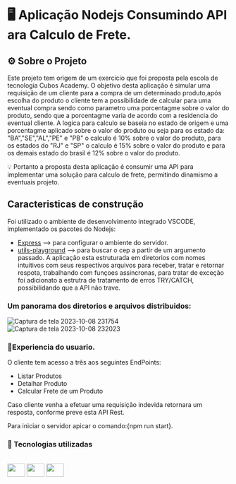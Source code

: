 # 🖥️ Aplicação Nodejs Consumindo API ara Calculo de Frete. 

## ⚙️ Sobre o Projeto
Este projeto tem origem de um exercicio que foi proposta pela escola de tecnologia Cubos Academy.
O objetivo desta aplicação é simular uma requisição de um cliente para a compra de um determinado produto,após escolha do produto o cliente tem a
 possibilidade de calcular para uma eventual compra sendo como parametro uma porcentagme sobre o valor do produto, sendo que a porcentagme varia de acordo com a residencia do eventual cliente.
A logica para calculo se baseia no estado de origem e uma porcentagme aplicado sobre o valor do produto ou seja para os estado da: "BA","SE","AL","PE" e "PB" o
calculo é 10% sobre o valor do produto, para os estados do "RJ" e "SP" o calculo é 15% sobre o valor do produto e para os demais estado do brasil é 12% sobre o valor do produto.

💡 Portanto a proposta desta aplicação é consumir uma API para implementar uma solução para calculo de frete, permitindo dinamismo a eventuais projeto.
##
## Caracteristicas de construção
Foi utilizado o ambiente de desenvolvimento integrado VSCODE, implementado os pacotes do Nodejs:
- [Express](https://www.npmjs.com/package/express) --> para configurar o ambiente do servidor.
- [utils-playground](https://www.npmjs.com/package/utils-playground) --> para buscar o cep a partir de um argumento passado.
A aplicação esta estruturada em diretorios com nomes intuitivos com seus respectivos arquivos para receber, tratar e retornar respota, trabalhando com funçoes assincronas, para  tratar de
exceção foi adicionato a estrutra de tratamento de erros TRY/CATCH, possibilidando que a API não trave.
### Um panorama dos diretorios e arquivos distribuidos:

![Captura de tela 2023-10-08 231754](https://github.com/LuizMoura-88/Nodejs_API_Calculo_de_Frete/assets/122941117/f7a09685-23bc-4b05-9f27-733e2ac45b42)
![Captura de tela 2023-10-08 232023](https://github.com/LuizMoura-88/Nodejs_API_Calculo_de_Frete/assets/122941117/424a0547-48ed-4671-a455-7acc00224dfc)

### 📱Experiencia do usuario.
O cliente tem acesso a três aos seguintes EndPoints:
 - Listar Produtos
 - Detalhar Produto
 - Calcular Frete de um Produto

Caso cliente venha a efetuar uma requisição indevida retornara um resposta, conforme preve esta API Rest.

Para iniciar o servidor apicar o comando:{npm run start}.
      
### 📝 Tecnologias utilizadas
<div style="display: inline_block"><br>
  <img  height="30" width ="40" src="https://cdn.jsdelivr.net/gh/devicons/devicon/icons/javascript/javascript-original.svg" />
  <img height="30" width ="40" src="https://cdn.jsdelivr.net/gh/devicons/devicon/icons/nodejs/nodejs-plain.svg" />
  <img height="30" width ="40"  src="https://cdn.jsdelivr.net/gh/devicons/devicon/icons/npm/npm-original-wordmark.svg" />                          
</div>

##
